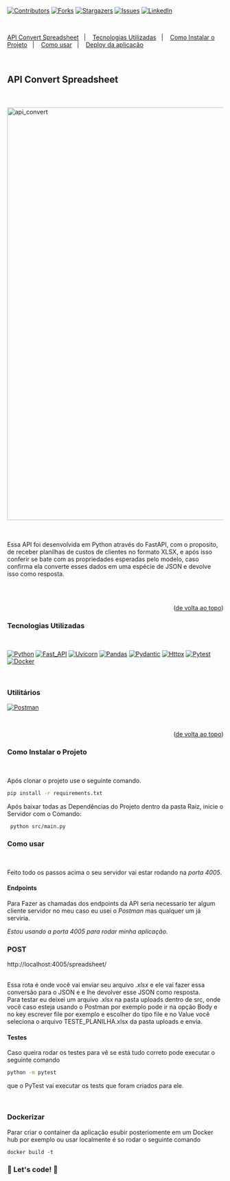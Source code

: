 <a name="readme-top"></a>

[![Contributors][contributors-shield]][contributors-url]
[![Forks][forks-shield]][forks-url]
[![Stargazers][stars-shield]][stars-url]
[![Issues][issues-shield]][issues-url]
[![LinkedIn][linkedin-shield]][linkedin-url]

<br>

<a href="#API Convert Spreadsheet">API Convert Spreadsheet</a>&nbsp;&nbsp;&nbsp;|&nbsp;&nbsp;&nbsp;
<a href="#Tecnologias-Utilizadas">Tecnologias Utilizadas</a>&nbsp;&nbsp;&nbsp;|&nbsp;&nbsp;&nbsp;
<a href="#Como-Instalar-o-Projeto">Como Instalar o Projeto</a>&nbsp;&nbsp;&nbsp;|&nbsp;&nbsp;&nbsp;
<a href="#Como-usar">Como usar</a>&nbsp;&nbsp;&nbsp;|&nbsp;&nbsp;&nbsp;
<a href="#Deploy-da-aplicação">Deploy da aplicação</a>

<br>

## <strong>API Convert Spreadsheet</strong>

<br>

<br>

<img width="958" alt="api_convert" src="https://github.com/HMontarroyos/api_convert_spreadsheet/assets/60220406/f3d3bd0a-adb2-4ca7-8edf-cb5da473f3b6">

<br/>
<br/>
<br/>

Essa API foi desenvolvida em Python através do FastAPI, com o proposito, de receber planilhas de custos de clientes no formato XLSX, e após isso conferir se bate com as propriedades esperadas pelo modelo, caso confirma ela converte esses dados em uma espécie de JSON e devolve isso como resposta.

<br/>
<br/>

<p align="right">(<a href="#readme-top">de volta ao topo</a>)</p>

### <strong>Tecnologias Utilizadas</strong>

<br>

[![Python][Python]][Python-url]
[![Fast_API][Fast_API]][Fast_API-url]
[![Uvicorn][Uvicorn]][Uvicorn-url]
[![Pandas][Pandas]][Pandas-url]
[![Pydantic][Pydantic]][Pydantic-url]
[![Httpx][Httpx]][Httpx-url]
[![Pytest][Pytest]][Pytest-url]
[![Docker][Docker]][Docker-url]

<br>

### <strong>Utilitários</strong>

 [![Postman][Postman]][Postman-url]

<br>

<p align="right">(<a href="#readme-top">de volta ao topo</a>)</p>

### <strong>Como Instalar o Projeto</strong>

<br>

Após clonar o projeto use o seguinte comando.

```sh
pip install -r requirements.txt
```

Após baixar todas as Dependências do Projeto dentro da pasta Raiz, inicie o Servidor com o Comando:

```sh
 python src/main.py
```

### <strong>Como usar</strong>

<br>

Feito todo os passos acima o seu servidor  vai estar  rodando na <i>porta 4005</i>.

#### Endpoints 

Para Fazer as chamadas dos endpoints da API seria necessario ter algum cliente servidor no meu caso eu usei o <i>Postman</i> mas qualquer um já serviria.

<i>Estou usando a porta 4005 para rodar minha aplicação.</i>


### POST 

http://localhost:4005/spreadsheet/

<br/>
Essa  rota é onde você vai enviar seu arquivo <i>.xlsx</i> e ele vai fazer essa conversão para o JSON e e lhe devolver esse JSON como resposta.
</br>
Para testar eu deixei um arquivo .xlsx na pasta uploads dentro de src, onde você caso esteja usando o Postman por exemplo pode ir na opção Body e no key escrever file por exemplo e escolher do tipo file e no Value você seleciona o arquivo TESTE_PLANILHA.xlsx da pasta uploads e envia.
</br>

#### Testes 

Caso queira rodar os testes para vê se está tudo correto pode executar o seguinte comando 

```sh
python -m pytest
```
que o PyTest vai executar os tests que foram criados para ele.

<br>

### Dockerizar 

Parar criar o container da aplicação esubir posteriomente em um Docker hub por exemplo ou usar localmente é so rodar o seguinte comando 

```docker
docker build -t

```


### 🚀 Let's code! 🚀

<!-- MARKDOWN LINKS & IMAGES -->
<!-- https://www.markdownguide.org/basic-syntax/#reference-style-links -->

[contributors-shield]: https://img.shields.io/github/contributors/HMontarroyos/api_convert_spreadsheet.svg?style=for-the-badge
[contributors-url]: https://github.com/HMontarroyos/api_convert_spreadsheet/graphs/contributors
[forks-shield]: https://img.shields.io/github/forks/HMontarroyos/api_convert_spreadsheet.svg?style=for-the-badge
[forks-url]: https://github.com/HMontarroyos/api_convert_spreadsheet/fork
[stars-shield]: https://img.shields.io/github/stars/HMontarroyos/api_convert_spreadsheet.svg?style=for-the-badge
[stars-url]: https://github.com/HMontarroyos/api_convert_spreadsheet/stargazers
[issues-shield]: https://img.shields.io/github/issues/HMontarroyos/api_convert_spreadsheet.svg?style=for-the-badge
[issues-url]: https://github.com/HMontarroyos/api_convert_spreadsheet/issues
[linkedin-shield]: https://img.shields.io/badge/-LinkedIn-black.svg?style=for-the-badge&logo=linkedin&colorB=555
[linkedin-url]: https://www.linkedin.com/in/hebertmontarroyos-developer/

[Python]: https://img.shields.io/badge/python-3670A0?style=for-the-badge&logo=python&logoColor=ffdd54
[Python-url]: https://www.python.org/
[Fast_API]: https://img.shields.io/badge/FastAPI-005571?style=for-the-badge&logo=fastapi
[Fast_API-url]: https://fastapi.tiangolo.com/
[Uvicorn]: https://img.shields.io/badge/uvicorn-6A5FBB?style=for-the-badge
[Uvicorn-url]: https://www.uvicorn.org/
[Pandas]: https://img.shields.io/badge/pandas-%23150458.svg?style=for-the-badge&logo=pandas&logoColor=white
[Pandas-url]: https://pandas.pydata.org/
[Pydantic]:https://img.shields.io/badge/Pydantic-%233F4F75.svg?style=for-the-badge
[Pydantic-url]: https://docs.pydantic.dev/latest/
[Httpx]: https://img.shields.io/badge/Httpx-%230C55A5.svg?style=for-the-badge
[Httpx-url]: https://www.python-httpx.org/
[Pytest]: https://img.shields.io/badge/PyTest-%2300599C.svg?style=for-the-badge
[Pytest-url]: https://docs.pytest.org/en/7.4.x/




[Docker]: https://img.shields.io/badge/docker-%230db7ed.svg?style=for-the-badge&logo=docker&logoColor=white
[Docker-url]: https://www.docker.com/
[Postman]: https://img.shields.io/badge/Postman-gray?style=for-the-badge&logo=postman
[Postman-url]: https://www.postman.com/

